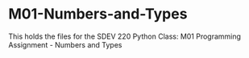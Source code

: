 # M01-Numbers-and-Types
This holds the files for the SDEV 220 Python Class:  M01 Programming Assignment - Numbers and Types
